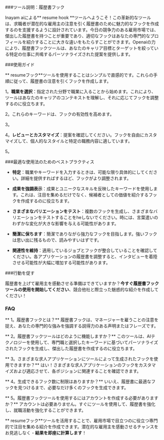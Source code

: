 ###ツール説明：履歴書フック

Inayam aiによる** resume hook **ツールへようこそ！この革新的なツールは、求職者が潜在的な雇用主の注意を引く履歴書のために魅力的なフックを作成するのを支援するように設計されています。今日の競争力のある雇用市場では、傑出した履歴書を持つことが重要であり、適切なフックはあなたの専門的なプロフィールを紹介することに大きな違いをもたらすことができます。Openaiの力により、履歴書フックツールは、あなたのキャリア目標とターゲットを絞っている特定の仕事に共鳴するパーソナライズされた提案を提供します。

###使用ガイド

** resumeフック**ツールを使用することはシンプルで直感的です。これらの手順に従って、履歴書の注意を引くフックを作成します。

1。**職業を選択**：指定された分野で職業に入ることから始めます。これにより、ツールはあなたのキャリアのコンテキストを理解し、それに応じてフックを調整するのに役立ちます。

2。これらのキーワードは、フックの有効性を高めます。

3。

4。**レビューとカスタマイズ**：提案を確認してください。フックを自由にカスタマイズして、個人的なスタイルと特定の職務内容に適しています。

5。

###最適な使用法のためのベストプラクティス

-  **特定**：職業やキーワードを入力するときは、可能な限り具体的にしてください。詳細を提供すればするほど、フックがより調整されます。

-  **成果を強調表示**：成果とユニークなスキルを反映したキーワードを使用します。これは、注目を集めるだけでなく、候補者としての価値を紹介するフックを作成するのに役立ちます。

-  **さまざまなバリエーションをテスト**：複数のフックを生成し、さまざまなバリエーションをテストすることをheしないでください。時には、言葉遣いのわずかな変化が大きな影響を与える可能性があります。

-  **簡潔に保ちます**：簡潔でありながら強力なフックを目指します。強いフックは思い出に残るもので、読みやすいはずです。

-  **関連性を維持**：適用しているジョブとフックが整合していることを確認してください。各アプリケーションの履歴書を調整すると、インタビューを着陸させる可能性が大幅に増加する可能性があります。

###行動を促す

履歴書を上げて雇用主を感動させる準備はできていますか？**今すぐ履歴書フックツールの使用を開始してください**、競合他社と際立った魅惑的な紹介を作成してください！

### FAQ

** 1。履歴書フックとは？**
履歴書フックは、マネージャーを雇うことの注意を捉え、あなたの専門的な強みを強調する説得力のある声明またはフレーズです。

** 2。履歴書フックツールはどのように機能しますか？**
このツールは、AIテクノロジーを使用して、専門職と選択したキーワードに基づいてパーソナライズされたフックを生成し、傑出した履歴書を作成するのに役立ちます。

** 3。さまざまな求人アプリケーションにツールによって生成されたフックを使用できますか？**
はい！さまざまな求人アプリケーションのフックをカスタマイズおよび適応させて、各ポジションに関連することを確認できます。

** 4。生成できるフック数に制限はありますか？**
いいえ、履歴書に最適なフックを見つけるまで、必要なだけ多くのフックを生成できます。

** 5。履歴書フックツールを使用するにはアカウントを作成する必要がありますか？**
アカウントは必要ありません。すぐにツールを使用して、履歴書を強化し、就職活動を強化することができます。

** resumeフック**ツールを活用することで、雇用市場で目立つのに役立つ専門的で注目を集める紹介を作成できます。潜在的な雇用主を感動させるチャンスをお見逃しなく -  **結果を即座に計算します**！